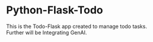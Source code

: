 # Python-Flask-Todo

This is the Todo-Flask app created to manage todo tasks.  
Further will be Integrating GenAI.
